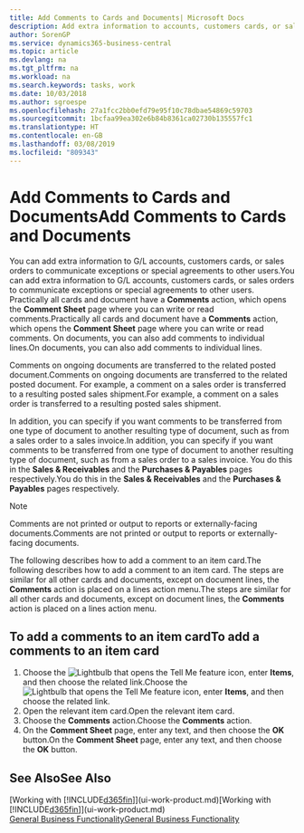 ```yaml
---
title: Add Comments to Cards and Documents| Microsoft Docs
description: Add extra information to accounts, customers cards, or sales orders to communicate agreements, such as a special price or delivery method, to other users.
author: SorenGP
ms.service: dynamics365-business-central
ms.topic: article
ms.devlang: na
ms.tgt_pltfrm: na
ms.workload: na
ms.search.keywords: tasks, work
ms.date: 10/03/2018
ms.author: sgroespe
ms.openlocfilehash: 27a1fcc2bb0efd79e95f10c78dbae54869c59703
ms.sourcegitcommit: 1bcfaa99ea302e6b84b8361ca02730b135557fc1
ms.translationtype: HT
ms.contentlocale: en-GB
ms.lasthandoff: 03/08/2019
ms.locfileid: "809343"
---
```

# <a name="add-comments-to-cards-and-documents"></a><span data-ttu-id="a19f2-103">Add Comments to Cards and Documents</span><span class="sxs-lookup"><span data-stu-id="a19f2-103">Add Comments to Cards and Documents</span></span>
<span data-ttu-id="a19f2-104">You can add extra information to G/L accounts, customers cards, or sales orders to communicate exceptions or special agreements to other users.</span><span class="sxs-lookup"><span data-stu-id="a19f2-104">You can add extra information to G/L accounts, customers cards, or sales orders to communicate exceptions or special agreements to other users.</span></span>
<span data-ttu-id="a19f2-105">Practically all cards and document have a **Comments** action, which opens the **Comment Sheet** page where you can write or read comments.</span><span class="sxs-lookup"><span data-stu-id="a19f2-105">Practically all cards and document have a **Comments** action, which opens the **Comment Sheet** page where you can write or read comments.</span></span> <span data-ttu-id="a19f2-106">On documents, you can also add comments to individual lines.</span><span class="sxs-lookup"><span data-stu-id="a19f2-106">On documents, you can also add comments to individual lines.</span></span>

<span data-ttu-id="a19f2-107">Comments on ongoing documents are transferred to the related posted document.</span><span class="sxs-lookup"><span data-stu-id="a19f2-107">Comments on ongoing documents are transferred to the related posted document.</span></span> <span data-ttu-id="a19f2-108">For example, a comment on a sales order is transferred to a resulting posted sales shipment.</span><span class="sxs-lookup"><span data-stu-id="a19f2-108">For example, a comment on a sales order is transferred to a resulting posted sales shipment.</span></span>

<span data-ttu-id="a19f2-109">In addition, you can specify if you want comments to be transferred from one type of document to another resulting type of document, such as from a sales order to a sales invoice.</span><span class="sxs-lookup"><span data-stu-id="a19f2-109">In addition, you can specify if you want comments to be transferred from one type of document to another resulting type of document, such as from a sales order to a sales invoice.</span></span> <span data-ttu-id="a19f2-110">You do this in the **Sales & Receivables** and the **Purchases & Payables** pages respectively.</span><span class="sxs-lookup"><span data-stu-id="a19f2-110">You do this in the **Sales & Receivables** and the **Purchases & Payables** pages respectively.</span></span>

> [!NOTE]
> <span data-ttu-id="a19f2-111">Comments are not printed or output to reports or externally-facing documents.</span><span class="sxs-lookup"><span data-stu-id="a19f2-111">Comments are not printed or output to reports or externally-facing documents.</span></span>

<span data-ttu-id="a19f2-112">The following describes how to add a comment to an item card.</span><span class="sxs-lookup"><span data-stu-id="a19f2-112">The following describes how to add a comment to an item card.</span></span> <span data-ttu-id="a19f2-113">The steps are similar for all other cards and documents, except on document lines, the **Comments** action is placed on a lines action menu.</span><span class="sxs-lookup"><span data-stu-id="a19f2-113">The steps are similar for all other cards and documents, except on document lines, the **Comments** action is placed on a lines action menu.</span></span>

## <a name="to-add-a-comments-to-an-item-card"></a><span data-ttu-id="a19f2-114">To add a comments to an item card</span><span class="sxs-lookup"><span data-stu-id="a19f2-114">To add a comments to an item card</span></span>
1. <span data-ttu-id="a19f2-115">Choose the ![Lightbulb that opens the Tell Me feature](media/ui-search/search_small.png "Tell me what you want to do") icon, enter **Items**, and then choose the related link.</span><span class="sxs-lookup"><span data-stu-id="a19f2-115">Choose the ![Lightbulb that opens the Tell Me feature](media/ui-search/search_small.png "Tell me what you want to do") icon, enter **Items**, and then choose the related link.</span></span>
2. <span data-ttu-id="a19f2-116">Open the relevant item card.</span><span class="sxs-lookup"><span data-stu-id="a19f2-116">Open the relevant item card.</span></span>
3. <span data-ttu-id="a19f2-117">Choose the **Comments** action.</span><span class="sxs-lookup"><span data-stu-id="a19f2-117">Choose the **Comments** action.</span></span>
4. <span data-ttu-id="a19f2-118">On the **Comment Sheet** page, enter any text, and then choose the **OK** button.</span><span class="sxs-lookup"><span data-stu-id="a19f2-118">On the **Comment Sheet** page, enter any text, and then choose the **OK** button.</span></span>

## <a name="see-also"></a><span data-ttu-id="a19f2-119">See Also</span><span class="sxs-lookup"><span data-stu-id="a19f2-119">See Also</span></span>
<span data-ttu-id="a19f2-120">[Working with [!INCLUDE[d365fin](includes/d365fin_md.md)]](ui-work-product.md)</span><span class="sxs-lookup"><span data-stu-id="a19f2-120">[Working with [!INCLUDE[d365fin](includes/d365fin_md.md)]](ui-work-product.md)</span></span>  
[<span data-ttu-id="a19f2-121">General Business Functionality</span><span class="sxs-lookup"><span data-stu-id="a19f2-121">General Business Functionality</span></span>](ui-across-business-areas.md)
